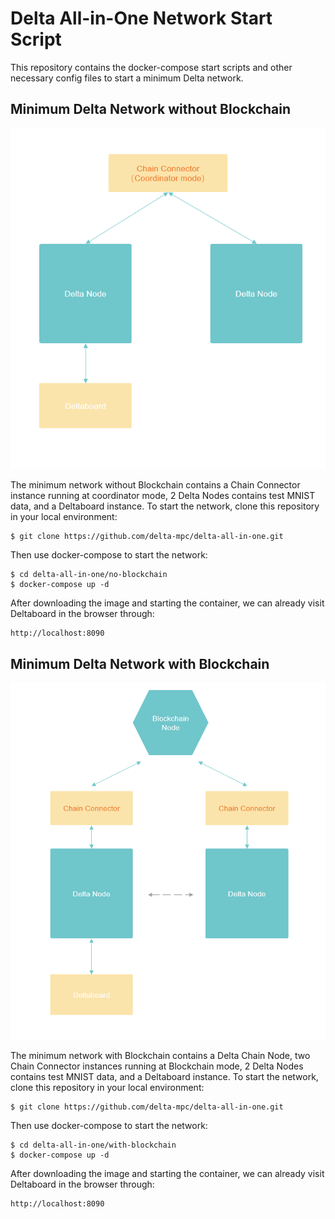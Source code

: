 # Delta All-in-One Network Start Script

This repository contains the docker-compose start scripts and
other necessary config files to start a minimum Delta network.

## Minimum Delta Network without Blockchain

![network-structure](./assets/minimum-non-blockchain.png)

The minimum network without Blockchain contains a Chain Connector instance running at coordinator mode, 2 Delta Nodes contains test MNIST data, and a Deltaboard instance.
To start the network, clone this repository in your local environment:

```
$ git clone https://github.com/delta-mpc/delta-all-in-one.git
```

Then use docker-compose to start the network:

```
$ cd delta-all-in-one/no-blockchain
$ docker-compose up -d
```

After downloading the image and starting the container, we can already visit Deltaboard in the browser through:

```
http://localhost:8090
```

## Minimum Delta Network with Blockchain

![network-structure](./assets/minimum-with-blockchain.png)

The minimum network with Blockchain contains a Delta Chain Node, two Chain Connector instances running at Blockchain mode,
2 Delta Nodes contains test MNIST data, and a Deltaboard instance.
To start the network, clone this repository in your local environment:

```
$ git clone https://github.com/delta-mpc/delta-all-in-one.git
```

Then use docker-compose to start the network:

```
$ cd delta-all-in-one/with-blockchain
$ docker-compose up -d
```

After downloading the image and starting the container, we can already visit Deltaboard in the browser through:

```
http://localhost:8090
```
